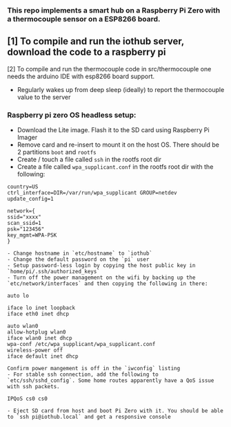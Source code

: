 ### This repo implements a smart hub on a Raspberry Pi Zero with a thermocouple sensor on a ESP8266 board. 


[1] To compile and run the iothub server, download the code to a raspberry pi
-  


[2] To compile and run the thermocouple code in src/thermocouple one needs the arduino IDE with esp8266 board support.

- Regularly wakes up from deep sleep (ideally) to report the thermocouple value to the server


### Raspberry pi zero OS headless setup:
- Download the Lite image. Flash it to the SD card using Raspberry Pi Imager
- Remove card and re-insert to mount it on the host OS. There should be 2 partitions `boot` and `rootfs`
- Create / touch a file called `ssh` in the rootfs root dir
- Create a file called `wpa_supplicant.conf` in the rootfs root dir with the following:
```
country=US
ctrl_interface=DIR=/var/run/wpa_supplicant GROUP=netdev
update_config=1

network={
ssid="xxxx"
scan_ssid=1
psk="123456"
key_mgmt=WPA-PSK
}

```
	- Change hostname in `etc/hostname` to `iothub`
	- Change the default password on the `pi` user
	- Setup password-less login by copying the host public key in `home/pi/.ssh/authorized_keys`
	- Turn off the power management on the wifi by backing up the `etc/network/interfaces` and then copying the following in there:
```
auto lo

iface lo inet loopback
iface eth0 inet dhcp

auto wlan0
allow-hotplug wlan0
iface wlan0 inet dhcp
wpa-conf /etc/wpa_supplicant/wpa_supplicant.conf
wireless-power off
iface default inet dhcp
``` 
	Confirm power mangement is off in the `iwconfig` listing
	- For stable ssh connection, add the following to `etc/ssh/sshd_config`. Some home routes apparently have a QoS issue with ssh packets. 
```
IPQoS cs0 cs0
```
	- Eject SD card from host and boot Pi Zero with it. You should be able to `ssh pi@iothub.local` and get a responsive console


